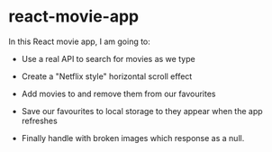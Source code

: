 # react-movie-app
In this React movie app, I am going to:

- Use a real API to search for movies as we type

- Create a "Netflix style" horizontal scroll effect

- Add movies to and remove them from our favourites

- Save our favourites to local storage to they appear when the app refreshes

- Finally handle with broken images which response as a null.
